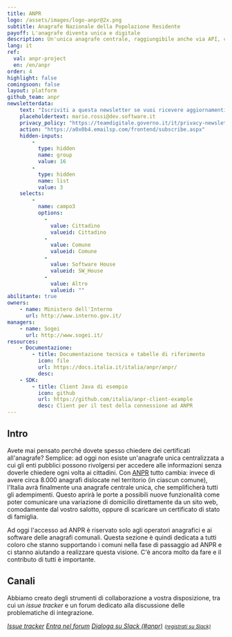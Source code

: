 ```yaml
---
title: ANPR
logo: /assets/images/logo-anpr@2x.png
subtitle: Anagrafe Nazionale della Popolazione Residente
payoff: L'anagrafe diventa unica e digitale
description: Un'unica anagrafe centrale, raggiungibile anche via API, che mantiene le informazioni aggiornate su residenza, stato di famiglia, e molto altro.
lang: it
ref:
  val: anpr-project
  en: /en/anpr
order: 4
highlight: false
comingsoon: false
layout: platform
github_team: anpr
newsletterdata:
    text: "Iscriviti a questa newsletter se vuoi ricevere aggiornamenti e novità su ANPR: comuni migrati, nuovo materiale, curiosità."
    placeholdertext: mario.rossi@dev.software.it
    privacy_policy: "https://teamdigitale.governo.it/it/privacy-newsletter-anpr.htm"
    action: "https://a0x0b4.emailsp.com/frontend/subscribe.aspx"
    hidden-inputs:
        -
          type: hidden
          name: group
          value: 16
        -
          type: hidden
          name: list
          value: 3
    selects:
        -
          name: campo3
          options:
            -
              value: Cittadino
              valueid: Cittadino
            -
              value: Comune
              valueid: Comune
            -
              value: Software House
              valueid: SW_House
            -
              value: Altro
              valueid: ""
abilitante: true
owners:
    - name: Ministero dell'Interno
      url: http://www.interno.gov.it/
managers:
    - name: Sogei
      url: http://www.sogei.it/
resources:
    - Documentazione:
        - title: Documentazione tecnica e tabelle di riferimento
          icon: file
          url: https://docs.italia.it/italia/anpr/anpr/
          desc:
    - SDK:
        - title: Client Java di esempio
          icon: github
          url: https://github.com/italia/anpr-client-example
          desc: Client per il test della connessione ad ANPR
---
```


## Intro

<!-- **Vuoi avere aggiornamenti su ANPR? Iscriviti alla [newsletter di ANPR](#newsletter).** -->

Avete mai pensato perché dovete spesso chiedere dei certificati all'anagrafe? Semplice: ad oggi non esiste un'anagrafe unica centralizzata a cui gli enti pubblici possono rivolgersi per accedere alle informazioni senza doverle chiedere ogni volta ai cittadini. Con [ANPR](https://anpr.interno.it/) tutto cambia: invece di avere circa 8.000 anagrafi dislocate nel territorio (in ciascun comune), l'Italia avrà finalmente una anagrafe centrale unica, che semplificherà tutti gli adempimenti.
Questo aprirà le porte a possibili nuove funzionalità come poter comunicare una variazione di domicilio direttamente da un sito web, comodamente dal vostro salotto, oppure di scaricare un certificato di stato di famiglia.

Ad oggi l'accesso ad ANPR è riservato solo agli operatori anagrafici e ai software delle anagrafi comunali. Questa sezione è quindi dedicata a tutti coloro che stanno supportando i comuni nella fase di passaggio ad ANPR e ci stanno aiutando a realizzare questa visione. C'è ancora molto da fare e il contributo di tutti è importante.

## Canali

Abbiamo creato degli strumenti di collaborazione a vostra disposizione, tra cui un *issue tracker* e un forum dedicato alla discussione delle problematiche di integrazione.

<a class="btn btn-primary" href="https://github.com/italia/anpr/issues"><i class="it-github" /> Issue tracker</a>
<a class="btn btn-primary" href="https://forum.italia.it/c/anpr"><i class="it-horn" /> Entra nel forum</a>
<a class="btn btn-primary" href="https://developersitalia.slack.com/archives/C7A8NS7RQ"><i class="it-comment" /> Dialoga su Slack (#anpr)</a> <a href="https://slack.developers.italia.it/"><small>(registrati su Slack)</small></a>
